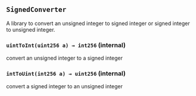 ## `SignedConverter`

A library to convert an unsigned integer to signed integer or signed integer to unsigned integer.




### `uintToInt(uint256 a) → int256` (internal)

convert an unsigned integer to a signed integer




### `intToUint(int256 a) → uint256` (internal)

convert a signed integer to an unsigned integer





